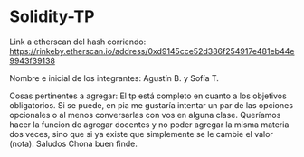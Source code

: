 # Solidity-TP

Link a etherscan del hash corriendo: https://rinkeby.etherscan.io/address/0xd9145cce52d386f254917e481eb44e9943f39138

Nombre e inicial de los integrantes: Agustín B. y Sofía T.

Cosas pertinentes a agregar:
El tp está completo en cuanto a los objetivos obligatorios.
Si se puede, en pia me gustaría intentar un par de las opciones opcionales o al menos conversarlas con vos en alguna clase.
Queríamos hacer la funcion de agregar docentes y no poder agregar la misma materia dos veces, sino que si ya existe que simplemente se le cambie el valor (nota).
Saludos Chona buen finde.
